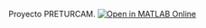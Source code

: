 Proyecto PRETURCAM.
[![Open in MATLAB Online](https://www.mathworks.com/images/responsive/global/open-in-matlab-online.svg)](https://matlab.mathworks.com/open/github/v1?repo=jangomez/preturcam&file=preturcam.mlapp&focus=true)
